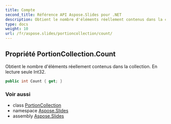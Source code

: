 ```yaml
---
title: Compte
second_title: Référence API Aspose.Slides pour .NET
description: Obtient le nombre d'éléments réellement contenus dans la collection. En lecture seule Int32.
type: docs
weight: 10
url: /fr/aspose.slides/portioncollection/count/
---
```


## Propriété PortionCollection.Count

Obtient le nombre d'éléments réellement contenus dans la collection. En lecture seule Int32.

```csharp
public int Count { get; }
```

### Voir aussi

* class [PortionCollection](../../portioncollection)
* namespace [Aspose.Slides](../../portioncollection)
* assembly [Aspose.Slides](../../../)

<!-- NE PAS ÉDITER : généré par xmldocmd pour Aspose.Slides.dll -->